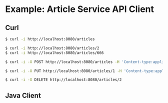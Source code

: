 # Example: Article Service API Client


## Curl 


```bash
$ curl -i http://localhost:8080/articles

$ curl -i http://localhost:8080/articles/2
$ curl -i http://localhost:8080/articles/666

$ curl -i -X POST http://localhost:8080/articles -H 'Content-type:application/json' -d '{"description":"CaDA Master C61505W","price":21174}'

$ curl -i -X PUT http://localhost:8080/articles/1 -H 'Content-type:application/json' -d '{"id":1,"description":"LEGO 42122 Technic Jeep Wrangler 4x4 ","price":2200}'

$ curl -i -X DELETE http://localhost:8080/articles/2
```


## Java Client

```java
